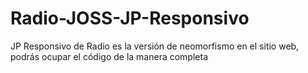# Radio-JOSS-JP-Responsivo
JP Responsivo de Radio es la versión de neomorfismo en el sitio web, podrás ocupar el código de la manera completa
